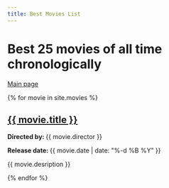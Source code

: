 ```yaml
---
title: Best Movies List
---
```


# Best 25 movies of all time chronologically

<a href="index">Main page</a>

{% for movie in site.movies %}
<h2><a href="{{ movie.url }}">{{ movie.title }}</a></h2>
<p><strong>Directed by: </strong>{{ movie.director }}</p>
<p><strong>Release date: </strong>{{ movie.date | date: "%-d %B %Y" }}</p>
<p>{{ movie.desription }}</p>
{% endfor %}